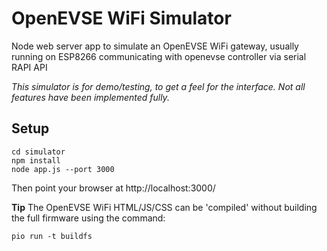 # OpenEVSE WiFi Simulator

Node web server app to simulate an OpenEVSE WiFi gateway, usually running on ESP8266 communicating with openevse controller via serial RAPI API

*This simulator is for demo/testing, to get a feel for the interface. Not all features have been implemented fully.*

## Setup

```
cd simulator
npm install
node app.js --port 3000
```

Then point your browser at http://localhost:3000/

**Tip**
The OpenEVSE WiFi HTML/JS/CSS can be 'compiled' without building the full firmware using the command:
```
pio run -t buildfs
```
